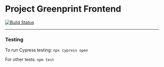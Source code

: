 # Project Greenprint Frontend
[![Build Status](https://travis-ci.org/natyeo/Project_Greenprint_Frontend.svg?branch=master)](https://travis-ci.org/natyeo/Project_Greenprint_Frontend)

---

### Testing

To run Cypress testing:
```npx cypress open```

For other tests:
```npm test```